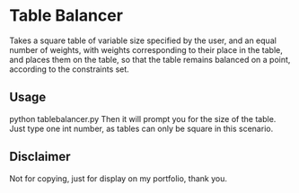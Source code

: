 # Table Balancer

Takes a square table of variable size specified by the user, and an equal number of weights, with weights corresponding to their place in the table, and places them on the table, so that the table remains balanced on a point, according to the constraints set.

## Usage

python tablebalancer.py
Then it will prompt you for the size of the table. Just type one int number, as tables can only be square in this scenario. 

## Disclaimer

Not for copying, just for display on my portfolio, thank you.